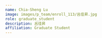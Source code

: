 ```yaml
---
name: Chia-Sheng Lu
image: images/p_team/enroll_113/呂佳昇.jpg
role: graduate_student
description: 呂佳昇
affiliation: Graduate Student
---
```

